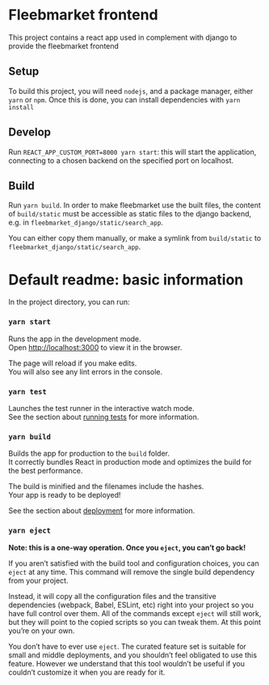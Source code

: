 # Fleebmarket frontend

This project contains a react app used in complement with django to provide the fleebmarket frontend

## Setup

To build this project, you will need `nodejs`, and a package manager, either `yarn` or `npm`.
Once this is done, you can install dependencies with `yarn install`

## Develop

Run `REACT_APP_CUSTOM_PORT=8000 yarn start`: this will start the application, connecting to a chosen backend on the specified port on localhost.

## Build

Run `yarn build`. In order to make fleebmarket use the built files, the content of `build/static` must be accessible as static files to the django backend, e.g. in `fleebmarket_django/static/search_app`. 

You can either copy them manually, or make a symlink from `build/static` to `fleebmarket_django/static/search_app`.

# Default readme: basic information

In the project directory, you can run:

### `yarn start`

Runs the app in the development mode.\
Open [http://localhost:3000](http://localhost:3000) to view it in the browser.

The page will reload if you make edits.\
You will also see any lint errors in the console.

### `yarn test`

Launches the test runner in the interactive watch mode.\
See the section about [running tests](https://facebook.github.io/create-react-app/docs/running-tests) for more information.

### `yarn build`

Builds the app for production to the `build` folder.\
It correctly bundles React in production mode and optimizes the build for the best performance.

The build is minified and the filenames include the hashes.\
Your app is ready to be deployed!

See the section about [deployment](https://facebook.github.io/create-react-app/docs/deployment) for more information.

### `yarn eject`

**Note: this is a one-way operation. Once you `eject`, you can’t go back!**

If you aren’t satisfied with the build tool and configuration choices, you can `eject` at any time. This command will remove the single build dependency from your project.

Instead, it will copy all the configuration files and the transitive dependencies (webpack, Babel, ESLint, etc) right into your project so you have full control over them. All of the commands except `eject` will still work, but they will point to the copied scripts so you can tweak them. At this point you’re on your own.

You don’t have to ever use `eject`. The curated feature set is suitable for small and middle deployments, and you shouldn’t feel obligated to use this feature. However we understand that this tool wouldn’t be useful if you couldn’t customize it when you are ready for it.

